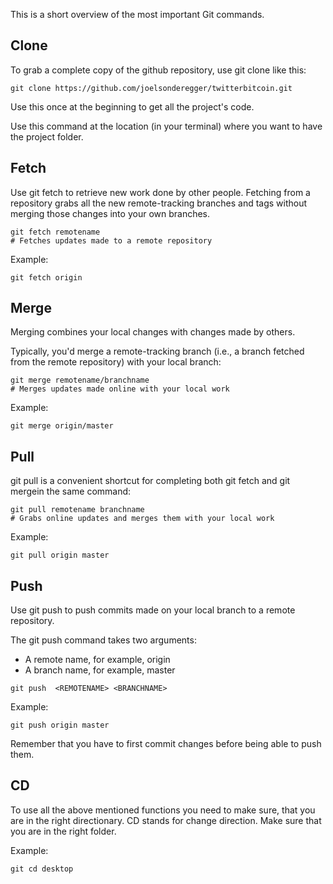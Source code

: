 This is a short overview of the most important Git commands.

## Clone

To grab a complete copy of the github repository, use git clone like this:

```
git clone https://github.com/joelsonderegger/twitterbitcoin.git
```

Use this once at the beginning to get all the project's code.

Use this command at the location (in your terminal) where you want to have the project folder.


## Fetch

Use git fetch to retrieve new work done by other people. Fetching from a repository grabs all the new remote-tracking branches and tags without merging those changes into your own branches.

```
git fetch remotename
# Fetches updates made to a remote repository
```

Example:
```
git fetch origin
```

## Merge

Merging combines your local changes with changes made by others.

Typically, you'd merge a remote-tracking branch (i.e., a branch fetched from the remote repository) with your local branch:

```
git merge remotename/branchname
# Merges updates made online with your local work
```

Example:
```
git merge origin/master
```

## Pull
git pull is a convenient shortcut for completing both git fetch and git mergein the same command:

```
git pull remotename branchname
# Grabs online updates and merges them with your local work
```

Example:
```
git pull origin master
```

## Push
Use git push to push commits made on your local branch to a remote repository.

The git push command takes two arguments:

- A remote name, for example, origin
- A branch name, for example, master

```
git push  <REMOTENAME> <BRANCHNAME>
```

Example:
```
git push origin master
```

Remember that you have to first commit changes before being able to push them.

## CD

To use all the above mentioned functions you need to make sure, that you are in the right directionary. CD stands for change direction. Make sure that you are in the right folder.

Example:
```
git cd desktop
```
